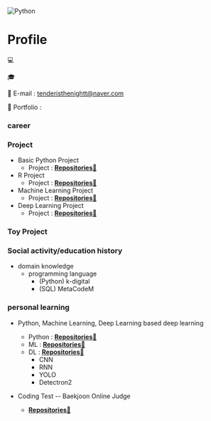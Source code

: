 <!-- add banner plz -->
![Python](https://img.shields.io/badge/-Python-3178C6?style=flat-square&logo=Python&logoColor=white)

# Profile

💻

🎓

📌 E-mail : tenderisthenightt@naver.com

📰 Portfolio :

### career

### Project
- Basic Python Project
    - Project : **[Repositories📕](https://github.com/tenderisthenightt/Python-1st-project)**
- R Project
    - Project  : **[Repositories📙](https://github.com/tenderisthenightt/R-2nd-project)**
- Machine Learning Project
    - Project  : **[Repositories📒](https://github.com/tenderisthenightt/MachineLearning-3rd-project)**
- Deep Learning Project 
    - Project  : **[Repositories📗](https://github.com/tenderisthenightt/DeepLearning-4th-project)**

### Toy Project

### Social activity/education history
- domain knowledge
    - programming language
        - (Python) k-digital
        - (SQL) MetaCodeM

### personal learning

- Python, Machine Learning, Deep Learning based deep learning
    - Python : **[Repositories📘](https://github.com/tenderisthenightt/Learning_Python.git)**
    - ML : **[Repositories📘](https://github.com/tenderisthenightt/Learning_ML.git)**
    - DL : **[Repositories📘](https://github.com/tenderisthenightt/Learning_DL.git)**
        - CNN
        - RNN
        - YOLO
        - Detectron2

- Coding Test
-- Baekjoon Online Judge
    - **[Repositories📜](https://github.com/tenderisthenightt/Baekjoon)**



<!--
**cooingcoding/cooingcoding** is a ✨ _special_ ✨ repository because its `README.md` (this file) appears on your GitHub profile.
-->
